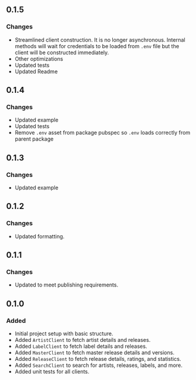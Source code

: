 ## 0.1.5

### Changes
- Streamlined client construction. It is no longer asynchronous. Internal methods will wait for credentials to be loaded from `.env` file but the client will be constructed immediately.
- Other optimizations
- Updated tests
- Updated Readme

## 0.1.4

### Changes
- Updated example
- Updated tests
- Remove `.env` asset from package pubspec so `.env` loads correctly from parent package

## 0.1.3

### Changes
- Updated example

## 0.1.2

### Changes
- Updated formatting.

## 0.1.1

### Changes
- Updated to meet publishing requirements.

## 0.1.0

### Added
- Initial project setup with basic structure.
- Added `ArtistClient` to fetch artist details and releases.
- Added `LabelClient` to fetch label details and releases.
- Added `MasterClient` to fetch master release details and versions.
- Added `ReleaseClient` to fetch release details, ratings, and statistics.
- Added `SearchClient` to search for artists, releases, labels, and more.
- Added unit tests for all clients.



